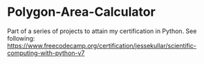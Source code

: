 # Polygon-Area-Calculator
Part of a series of projects to attain my certification in Python. See following: https://www.freecodecamp.org/certification/jessekullar/scientific-computing-with-python-v7
